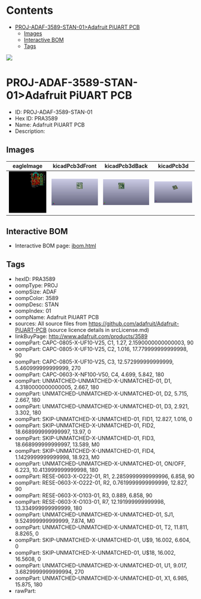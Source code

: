 



Contents
========

* [PROJ-ADAF-3589-STAN-01>Adafruit PiUART PCB](#proj-adaf-3589-stan-01adafruit-piuart-pcb)
	* [Images](#images)
	* [Interactive BOM](#interactive-bom)
	* [Tags](#tags)
  
![][im]
# PROJ-ADAF-3589-STAN-01>Adafruit PiUART PCB

- ID: PROJ-ADAF-3589-STAN-01
- Hex ID: PRA3589
- Name: Adafruit PiUART PCB
- Description: 

## Images
  
  

|eagleImage|kicadPcb3dFront|kicadPcb3dBack|kicadPcb3d|
| :---: | :---: | :---: | :---: |
|[![eagleImage](eagleImage_140.png)](eagleImage_600.png)|[![kicadPcb3dFront](kicadPcb3dFront_140.png)](kicadPcb3dFront_600.png)|[![kicadPcb3dBack](kicadPcb3dBack_140.png)](kicadPcb3dBack_600.png)|[![kicadPcb3d](kicadPcb3d_140.png)](kicadPcb3d_600.png)|

## Interactive BOM

- Interactive BOM page: [ibom.html](kicad/bom/ibom.html)

## Tags

- hexID: PRA3589
- oompType: PROJ
- oompSize: ADAF
- oompColor: 3589
- oompDesc: STAN
- oompIndex: 01
- oompName: Adafruit PiUART PCB
- sources: All source files from https://github.com/adafruit/Adafruit-PiUART-PCB (source licence details in srcLicense.md)
- linkBuyPage: http://www.adafruit.com/products/3589
- oompPart: CAPC-0805-X-UF10-V25, C1, 1.27, 2.1590000000000003, 90
- oompPart: CAPC-0805-X-UF10-V25, C2, 1.016, 17.779999999999998, 90
- oompPart: CAPC-0805-X-UF10-V25, C3, 12.572999999999999, 5.460999999999999, 270
- oompPart: CAPC-0603-X-NF100-V50, C4, 4.699, 5.842, 180
- oompPart: UNMATCHED-UNMATCHED-X-UNMATCHED-01, D1, 4.3180000000000005, 2.667, 180
- oompPart: UNMATCHED-UNMATCHED-X-UNMATCHED-01, D2, 5.715, 2.667, 180
- oompPart: UNMATCHED-UNMATCHED-X-UNMATCHED-01, D3, 2.921, 3.302, 180
- oompPart: SKIP-UNMATCHED-X-UNMATCHED-01, FID1, 12.827, 1.016, 0
- oompPart: SKIP-UNMATCHED-X-UNMATCHED-01, FID2, 18.668999999999997, 13.97, 0
- oompPart: SKIP-UNMATCHED-X-UNMATCHED-01, FID3, 18.668999999999997, 13.589, M0
- oompPart: SKIP-UNMATCHED-X-UNMATCHED-01, FID4, 1.1429999999999998, 18.923, M0
- oompPart: UNMATCHED-UNMATCHED-X-UNMATCHED-01, ON/OFF, 6.223, 10.413999999999998, 180
- oompPart: RESE-0603-X-O222-01, R1, 2.2859999999999996, 6.858, 90
- oompPart: RESE-0603-X-O222-01, R2, 0.7619999999999999, 12.827, 90
- oompPart: RESE-0603-X-O103-01, R3, 0.889, 6.858, 90
- oompPart: RESE-0603-X-O103-01, R7, 12.191999999999998, 13.334999999999999, 180
- oompPart: UNMATCHED-UNMATCHED-X-UNMATCHED-01, SJ1, 9.524999999999999, 7.874, M0
- oompPart: UNMATCHED-UNMATCHED-X-UNMATCHED-01, T2, 11.811, 8.8265, 0
- oompPart: SKIP-UNMATCHED-X-UNMATCHED-01, U$9, 16.002, 6.604, 0
- oompPart: SKIP-UNMATCHED-X-UNMATCHED-01, U$18, 16.002, 16.5608, 0
- oompPart: UNMATCHED-UNMATCHED-X-UNMATCHED-01, U1, 9.017, 3.6829999999999994, 270
- oompPart: UNMATCHED-UNMATCHED-X-UNMATCHED-01, X1, 6.985, 15.875, 180
- rawPart: 



[im]: kicadPcb3d_450.png
